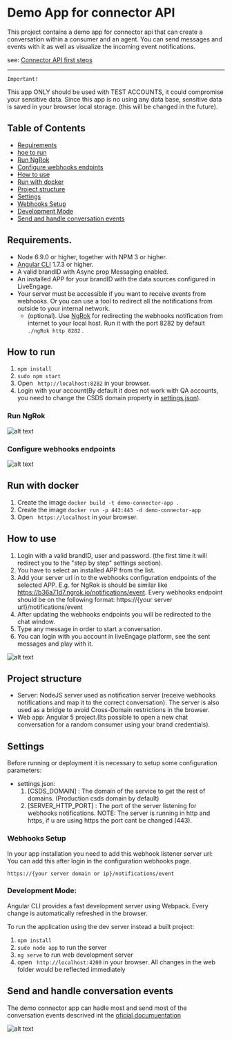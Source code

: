 # Demo App for connector API

This project contains a demo app for connector api that can create a conversation within a consumer and an agent. 
You can send messages and events with it as well as 
visualize the incoming event notifications.

see: [Connector API first steps](https://developers.liveperson.com/connector-api-first-steps-overview.html)

---

`Important!`

This app ONLY should be used with TEST ACCOUNTS, it could compromise your sensitive data. Since this app is no using
any data base, sensitive data is saved in your browser local storage. (this will be changed in the future).

## Table of Contents
  - [Requirements](#requirements)
  - [hoe to run](#how-to-run)
  - [Run NgRok](#run-ngrok)
  - [Configure webhooks endpints](#configure-webhooks-endpoints)
  - [How to use](#how-to-use)
  - [Run with docker](#run-with-docker)
  - [Project structure](#project-structure)
  - [Settings](#settings)
  - [Webhooks Setup](#webhooks-setup)
  - [Development Mode](#development-mode)
  - [Send and handle conversation events](#send-snd-handle-conversation-events)

## Requirements.

- Node 6.9.0 or higher, together with NPM 3 or higher.
- [Angular CLI](https://cli.angular.io/) 1.7.3 or higher. 
- A valid brandID with Async prop Messaging enabled.
- An installed APP for your brandID with the data sources configured in LiveEngage. 
- Your server must be accessible if you want to receive events from webhooks. Or you can use a tool to redirect all the
 notifications from outside to your internal network.
  * (optional). Use [NgRok](https://ngrok.com/) for redirecting the webhooks notification from internet to your local host.
  Run it with the port 8282 by default ```./ngRok http 8282``` .

## How to run

1. ```npm install``` 
2. ```sudo npm start```
3. Open ``` http://localhost:8282``` in your browser. 
4. Login with your account(By default it does not work with QA accounts, you need to change the CSDS domain property in [settings.json](settings.json)).

### Run NgRok

![alt text](https://lpgithub.dev.lprnd.net/RnD-Mannheim/lp-demo-app-connector-api/blob/master/docs/gifs/ngrock1.gif)

### Configure webhooks endpoints

![alt text](https://lpgithub.dev.lprnd.net/RnD-Mannheim/lp-demo-app-connector-api/blob/master/docs/gifs/webhook_config.gif)


## Run with docker

1. Create the image ```docker build -t demo-connector-app .```
2. Create the image ```docker run -p 443:443 -d demo-connector-app ```
3. Open ``` https://localhost``` in your browser.


## How to use

1. Login with a valid brandID, user and password. (the first time it will redirect you to the "step by step" settings section).
1. You have to select an installed APP from the list.
1. Add your server url in to the webhooks configuration endpoints of the selected APP. E.g. for NgRok is should be similar like 
https://b36a71d7.ngrok.io/notifications/event. Every webhooks endpoint should be on the following format: https://{your server url}/notifications/event
1. After updating the webhooks endpoints you will be redirected to the chat window.
1. Type any message in order to start a conversation.
1. You can login with you account in liveEngage platform, see the sent messages and play with it.

![alt text](https://lpgithub.dev.lprnd.net/RnD-Mannheim/lp-demo-app-connector-api/blob/master/docs/gifs/example.gif)
## Project structure

- Server: NodeJS server used as notification server (receive webhooks notifications and map it to the correct conversation).
The server is also used as a bridge to avoid Cross-Domain restrictions in the browser.
- Web app: Angular 5 project.(Its possible to open a new chat conversation for a random consumer using your brand credentials).

## Settings
Before running or deployment it is necessary to setup some configuration parameters:
- settings.json:
  1. [CSDS_DOMAIN] : The domain of the service to get the rest of domains. (Production csds domain by default)
  1. [SERVER_HTTP_PORT] : The port of the server listening for webhooks notifications. NOTE: The server is running in http and
  https, if u are using https the port cant be changed (443).
### Webhooks Setup 
In your app installation you need to add this webhook listener server url:<br/>  You can add this after login in the configuration webhooks page.

``https://{your server domain or ip}/notifications/event``

### Development Mode:

Angular CLI provides a fast development server using Webpack. Every change is automatically refreshed in the browser.

To run the application using the dev server instead a built project:

1. ```npm install```
2. ```sudo node app``` to run the server
2. ```ng serve``` to run web development server
4. open ``` http://localhost:4200``` in your browser. All changes in the web folder would be reflected immediately

## Send and handle conversation events

The demo connector app can hadle most and send most of the conversation events descrived int the 
[oficial documuentation](https://developers.liveperson.com/connector-api-examples-send-chat-state-events.html)

![alt text](https://lpgithub.dev.lprnd.net/RnD-Mannheim/lp-demo-app-connector-api/blob/master/docs/imgs/chat-state.png)



